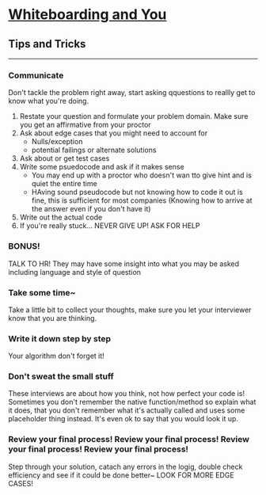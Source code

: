 # [Whiteboarding and You](https://hackernoon.com/the-best-whiteboard-interview-advice-i-ever-received-3ebbfa72e4a)

## Tips and Tricks

---

### Communicate

Don't tackle the problem right away, start asking qquestions to reallly get to know what you're doing. 

1. Restate your question and formulate your problem domain. Make sure you get an affirmative from your proctor
2. Ask about edge cases that you might need to account for
    - Nulls/exception
    - potential failings or alternate solutions
3. Ask about or get test cases
4. Write some psuedocode and ask if it makes sense
    - You may end up with a proctor who doesn't wan tto give hint and is quiet the entire time
    - HAving sound pseudocode but not knowing how to code it out is fine, this is sufficient for most companies (Knowing how to arrive at the answer even if you don't have it)
5. Write out the actual code
6. If you're really stuck... NEVER GIVE UP! ASK FOR HELP

### BONUS! 

TALK TO HR! They may have some insight into what you may be asked including language and style of question

### Take some time~

Take a little bit to collect your thoughts, make sure you let your interviewer know that you are thinking. 

### Write it down step by step

Your algorithm don't forget it! 

### Don't sweat the small stuff

These interviews are about how you think, not how perfect your code is! Sometimes you don't remember the native function/method so explain what it does, that you don't remember what it's actually called and uses some placeholder thing instead. It's even ok to say that you would look it up. 

### Review your final process! Review your final process! Review your final process! Review your final process!

Step through your solution, catach any errors in the logig, double check efficiency and see if it could be done better~ LOOK FOR MORE EDGE CASES!